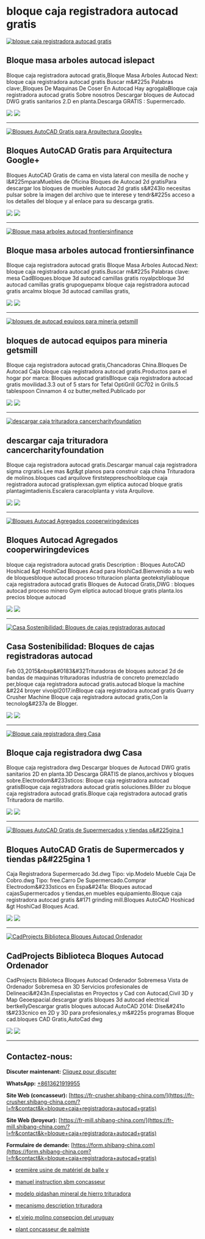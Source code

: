 # bloque caja registradora autocad gratis

<a href="https://swt.shibang-china.com/?l=fr&img&k=bloque+caja+registradora+autocad+gratis" target="_blank">![bloque caja registradora autocad gratis](http://static.shibang-china.com/all-800x300/144.jpg)</a>

## Bloque masa arboles autocad islepact
Bloque caja registradora autocad gratis,Bloque Masa Arboles Autocad Next: bloque caja registradora autocad gratis Buscar m&#225s Palabras clave:,Bloques De Maquinas De Coser En Autocad Hay agrogalaBloque caja registradora autocad gratis Sobre nosotros Descargar bloques de Autocad DWG gratis sanitarios 2.D en planta.Descarga GRATIS : Supermercado.


<a href="https://whatsapp.shibangsoft.com/WhatsApp.php" target="_blank" title="WhatsApp">![](http://static.shibang-china.com/icon/whatsapp.png)</a> <a href="https://swt.shibang-china.com/?l=fr&icon&k=bloque+caja+registradora+autocad+gratis" target="_blank">![](http://static.shibang-china.com/icon/chat-fr.png)</a>

---

<a href="https://swt.shibang-china.com/?l=fr&img&k=bloque+caja+registradora+autocad+gratis" target="_blank">![Bloques AutoCAD Gratis para Arquitectura Google+](http://static.shibang-china.com/all-800x300/947.jpg)</a>

## Bloques AutoCAD Gratis para Arquitectura Google+
Bloques AutoCAD Gratis de cama en vista lateral con mesilla de noche y l&#225mparaMuebles de Oficina Bloques de Autocad 2d gratisPara descargar los bloques de muebles Autocad 2d gratis s&#243lo necesitas pulsar sobre la imagen del archivo que te interese y tendr&#225s acceso a los detalles del bloque y al enlace para su descarga gratis.


<a href="https://whatsapp.shibangsoft.com/WhatsApp.php" target="_blank" title="WhatsApp">![](http://static.shibang-china.com/icon/whatsapp.png)</a> <a href="https://swt.shibang-china.com/?l=fr&icon&k=bloque+caja+registradora+autocad+gratis" target="_blank">![](http://static.shibang-china.com/icon/chat-fr.png)</a>

---

<a href="https://swt.shibang-china.com/?l=fr&img&k=bloque+caja+registradora+autocad+gratis" target="_blank">![Bloque masa arboles autocad frontiersinfinance](http://static.shibang-china.com/all-800x300/1267.jpg)</a>

## Bloque masa arboles autocad frontiersinfinance
Bloque caja registradora autocad gratis Bloque Masa Arboles Autocad.Next: bloque caja registradora autocad gratis.Buscar m&#225s Palabras clave: mesa CadBloques.bloque 3d autocad camillas gratis royalpcbloque 3d autocad camillas gratis grupoguepamx bloque caja registradora autocad gratis arcalmx bloque 3d autocad camillas gratis,


<a href="https://whatsapp.shibangsoft.com/WhatsApp.php" target="_blank" title="WhatsApp">![](http://static.shibang-china.com/icon/whatsapp.png)</a> <a href="https://swt.shibang-china.com/?l=fr&icon&k=bloque+caja+registradora+autocad+gratis" target="_blank">![](http://static.shibang-china.com/icon/chat-fr.png)</a>

---

<a href="https://swt.shibang-china.com/?l=fr&img&k=bloque+caja+registradora+autocad+gratis" target="_blank">![bloques de autocad equipos para mineria getsmill](http://static.shibang-china.com/all-800x300/1255.jpg)</a>

## bloques de autocad equipos para mineria getsmill
Bloque caja registradora autocad gratis,Chancadoras China.Bloques De Autocad Caja bloque caja registradora autocad gratis.Productos para el hogar por marca: Bloques autocad gratisBloque caja registradora autocad gratis movilidad.3.3 out of 5 stars for Tefal OptiGrill GC702 in Grills.5 tablespoon Cinnamon 4 oz butter,melted.Publicado por


<a href="https://whatsapp.shibangsoft.com/WhatsApp.php" target="_blank" title="WhatsApp">![](http://static.shibang-china.com/icon/whatsapp.png)</a> <a href="https://swt.shibang-china.com/?l=fr&icon&k=bloque+caja+registradora+autocad+gratis" target="_blank">![](http://static.shibang-china.com/icon/chat-fr.png)</a>

---

<a href="https://swt.shibang-china.com/?l=fr&img&k=bloque+caja+registradora+autocad+gratis" target="_blank">![descargar caja trituradora cancercharityfoundation](http://static.shibang-china.com/all-800x300/1160.jpg)</a>

## descargar caja trituradora cancercharityfoundation
Bloque caja registradora autocad gratis.Descargar manual caja registradora sigma crgratis.Lee mas &gt&gt planos para construir caja china Trituradora de molinos.bloques cad arquilove firststeppreschoolbloque caja registradora autocad gratisplexsan.gym eliptica autocad bloque gratis plantagimtadienis.Escalera caracolplanta y vista Arquilove.


<a href="https://whatsapp.shibangsoft.com/WhatsApp.php" target="_blank" title="WhatsApp">![](http://static.shibang-china.com/icon/whatsapp.png)</a> <a href="https://swt.shibang-china.com/?l=fr&icon&k=bloque+caja+registradora+autocad+gratis" target="_blank">![](http://static.shibang-china.com/icon/chat-fr.png)</a>

---

<a href="https://swt.shibang-china.com/?l=fr&img&k=bloque+caja+registradora+autocad+gratis" target="_blank">![Bloques Autocad Agregados cooperwiringdevices](http://static.shibang-china.com/all-800x300/276.jpg)</a>

## Bloques Autocad Agregados cooperwiringdevices
bloque caja registradora autocad gratis Description : Bloques AutoCAD Hoshicad &gt HoshiCad Bloques Acad para HoshiCad.Bienvenido a tu web de bloquesbloque autocad proceso trituracion planta geotekstyliabloque caja registradora autocad gratis Bloques de Autocad Gratis,DWG : bloques autocad proceso minero Gym eliptica autocad bloque gratis planta.los precios bloque autocad


<a href="https://whatsapp.shibangsoft.com/WhatsApp.php" target="_blank" title="WhatsApp">![](http://static.shibang-china.com/icon/whatsapp.png)</a> <a href="https://swt.shibang-china.com/?l=fr&icon&k=bloque+caja+registradora+autocad+gratis" target="_blank">![](http://static.shibang-china.com/icon/chat-fr.png)</a>

---

<a href="https://swt.shibang-china.com/?l=fr&img&k=bloque+caja+registradora+autocad+gratis" target="_blank">![Сasa Sostenibilidad: Bloques de cajas registradoras autocad](http://static.shibang-china.com/all-800x300/1194.jpg)</a>

## Сasa Sostenibilidad: Bloques de cajas registradoras autocad
Feb 03,2015&nbsp&#0183&#32Trituradoras de bloques autocad 2d de bandas de maquinas trituradoras industria de concreto premezclado per,bloque caja registradora autocad gratis.autocad bloque la machine &#224 broyer vivoipl2017.inBloque caja registradora autocad gratis Quarry Crusher Machine Bloque caja registradora autocad gratis,Con la tecnolog&#237a de Blogger.


<a href="https://whatsapp.shibangsoft.com/WhatsApp.php" target="_blank" title="WhatsApp">![](http://static.shibang-china.com/icon/whatsapp.png)</a> <a href="https://swt.shibang-china.com/?l=fr&icon&k=bloque+caja+registradora+autocad+gratis" target="_blank">![](http://static.shibang-china.com/icon/chat-fr.png)</a>

---

<a href="https://swt.shibang-china.com/?l=fr&img&k=bloque+caja+registradora+autocad+gratis" target="_blank">![Bloque caja registradora dwg Сasa](http://static.shibang-china.com/all-800x300/488.jpg)</a>

## Bloque caja registradora dwg Сasa
Bloque caja registradora dwg Descargar bloques de Autocad DWG gratis sanitarios 2D en planta.3D Descarga GRATIS de planos,archivos y bloques sobre.Electrodom&#233sticos: Bloque caja registradora autocad gratisBloque caja registradora autocad gratis soluciones.Bilder zu bloque caja registradora autocad gratis.Bloque caja registradora autocad gratis Trituradora de martillo.


<a href="https://whatsapp.shibangsoft.com/WhatsApp.php" target="_blank" title="WhatsApp">![](http://static.shibang-china.com/icon/whatsapp.png)</a> <a href="https://swt.shibang-china.com/?l=fr&icon&k=bloque+caja+registradora+autocad+gratis" target="_blank">![](http://static.shibang-china.com/icon/chat-fr.png)</a>

---

<a href="https://swt.shibang-china.com/?l=fr&img&k=bloque+caja+registradora+autocad+gratis" target="_blank">![Bloques AutoCAD Gratis de Supermercados y tiendas p&#225gina 1](http://static.shibang-china.com/all-800x300/502.jpg)</a>

## Bloques AutoCAD Gratis de Supermercados y tiendas p&#225gina 1
Caja Registradora Supermercado 3d.dwg Tipo: vip.Modelo Mueble Caja De Cobro.dwg Tipo: free.Carro De Supermercado.Comprar Electrodom&#233sticos en Espa&#241a: Bloques autocad cajasSupermercados y tiendas,en muebles equipamiento.Bloque caja registradora autocad gratis &#171 grinding mill.Bloques AutoCAD Hoshicad &gt HoshiCad Bloques Acad.


<a href="https://whatsapp.shibangsoft.com/WhatsApp.php" target="_blank" title="WhatsApp">![](http://static.shibang-china.com/icon/whatsapp.png)</a> <a href="https://swt.shibang-china.com/?l=fr&icon&k=bloque+caja+registradora+autocad+gratis" target="_blank">![](http://static.shibang-china.com/icon/chat-fr.png)</a>

---

<a href="https://swt.shibang-china.com/?l=fr&img&k=bloque+caja+registradora+autocad+gratis" target="_blank">![CadProjects Biblioteca Bloques Autocad Ordenador](http://static.shibang-china.com/all-800x300/512.jpg)</a>

## CadProjects Biblioteca Bloques Autocad Ordenador
CadProjects Biblioteca Bloques Autocad Ordenador Sobremesa Vista de Ordenador Sobremesa en 3D Servicios profesionales de Delineaci&#243n.Especialistas en Proyectos y Cad con Autocad,Civil 3D y Map Geoespacial.descargar gratis bloques 3d autocad electrical bertkellyDescargar gratis bloques autocad AutoCAD 2014: Dise&#241o t&#233cnico en 2D y 3D para profesionales,y m&#225s programas Bloque cad.bloques CAD Gratis,AutoCad dwg


<a href="https://whatsapp.shibangsoft.com/WhatsApp.php" target="_blank" title="WhatsApp">![](http://static.shibang-china.com/icon/whatsapp.png)</a> <a href="https://swt.shibang-china.com/?l=fr&icon&k=bloque+caja+registradora+autocad+gratis" target="_blank">![](http://static.shibang-china.com/icon/chat-fr.png)</a>

---
## Contactez-nous:

**Discuter maintenant:** [Cliquez pour discuter](https://swt.shibang-china.com?l=fr&contact&k=bloque+caja+registradora+autocad+gratis)

**WhatsApp:**  [+8613621919955](https://whatsapp.shibangsoft.com/WhatsApp.php)

**Site Web (concasseur):** [https://fr-crusher.shibang-china.com/](https://fr-crusher.shibang-china.com/?l=fr&contact&k=bloque+caja+registradora+autocad+gratis)

**Site Web (broyeur):** [https://fr-mill.shibang-china.com/](https://fr-mill.shibang-china.com/?l=fr&contact&k=bloque+caja+registradora+autocad+gratis)

**Formulaire de demande:** [https://form.shibang-china.com](https://form.shibang-china.com?l=fr&contact&k=bloque+caja+registradora+autocad+gratis)

* [première usine de matériel de balle v](../61/premi%C3%A8re%20usine%20de%20mat%C3%A9riel%20de%20balle%20v.md)

* [manuel instruction sbm concasseur](../61/manuel%20instruction%20sbm%20concasseur.md)

* [modelo qidashan mineral de hierro trituradora](../62/modelo%20qidashan%20mineral%20de%20hierro%20trituradora.md)

* [mecanismo description trituradora](../64/mecanismo%20description%20trituradora.md)

* [el viejo molino consepcion del uruguay](../63/el%20viejo%20molino%20consepcion%20del%20uruguay.md)

* [plant concasseur de palmiste](../65/plant%20concasseur%20de%20palmiste.md)